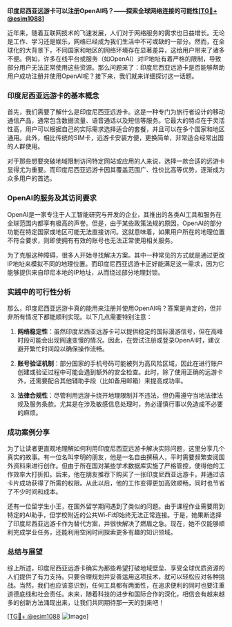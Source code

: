 **印度尼西亚远游卡可以注册OpenAI吗？——探索全球网络连接的可能性[[TG💪+ @esim1088](https://t.me/s/esim1088)]**

近年来，随着互联网技术的飞速发展，人们对于网络服务的需求也日益增长。无论是工作、学习还是娱乐，网络已经成为我们生活中不可或缺的一部分。然而，在全球化的大背景下，不同国家和地区的网络环境存在显著差异，这给用户带来了诸多不便。例如，许多在线平台或服务（如OpenAI）对IP地址有着严格的限制，导致部分用户无法正常使用这些资源。那么问题来了：印度尼西亚远游卡是否能够帮助用户成功注册并使用OpenAI呢？接下来，我们就来详细探讨这一话题。

### 印度尼西亚远游卡的基本概念

首先，我们需要了解什么是印度尼西亚远游卡。这是一种专门为旅行者设计的移动通信产品，通常包含数据流量、语音通话以及短信等服务。它最大的特点在于灵活性高，用户可以根据自己的实际需求选择适合的套餐，并且可以在多个国家和地区通用。此外，相比传统的SIM卡，远游卡安装方便，更换简单，非常适合经常出国的人群使用。

对于那些想要突破地域限制访问特定网站或应用的人来说，选择一款合适的远游卡显得尤为重要。而印度尼西亚远游卡因其覆盖范围广、性价比高等优势，逐渐成为众多用户的首选。

### OpenAI的服务及其访问要求

OpenAI是一家专注于人工智能研究与开发的企业，其推出的各类AI工具和服务在全球范围内都享有极高的声誉。但是，由于某些政策法规的原因，OpenAI的部分功能在特定国家或地区可能无法直接访问。这就意味着，如果用户所在的地理位置不符合要求，则即使拥有有效的账号也无法正常使用相关服务。

为了克服这种障碍，很多人开始寻找解决方案。其中一种常见的方式就是通过更改IP地址来模拟不同的地理位置。而印度尼西亚远游卡正好能满足这一需求，因为它能够提供来自印尼本地的IP地址，从而绕过部分地理封锁。

### 实践中的可行性分析

那么，印度尼西亚远游卡真的能用来注册并使用OpenAI吗？答案是肯定的，但并非所有情况下都能顺利实现。以下几点需要特别注意：

1. **网络稳定性**：虽然印度尼西亚远游卡可以提供稳定的国际漫游信号，但在高峰时段可能会出现网速变慢的情况。因此，在尝试注册或登录OpenAI时，建议避开繁忙时间段以确保操作流畅。
   
2. **账号验证机制**：部分国家的手机号码可能被列为高风险区域，因此在进行账户创建或验证过程中可能会遇到额外的安全检查。此时，除了使用正确的远游卡外，还需要配合其他辅助手段（比如备用邮箱）来提高成功率。

3. **法律合规性**：尽管利用远游卡绕开地理限制并不违法，但仍需遵守当地法律法规及服务条款。尤其是在涉及敏感信息处理时，务必谨慎行事以免造成不必要的麻烦。

### 成功案例分享

为了让读者更直观地理解如何利用印度尼西亚远游卡解决实际问题，这里分享几个真实的故事。有一位名叫李明的朋友，他是一名自由撰稿人，平时需要频繁查阅国外资料来进行创作。但由于所在国对某些学术数据库实施了严格管控，使得他的工作效率大打折扣。后来，他在朋友推荐下购买了一张印度尼西亚远游卡，并通过该卡片成功获得了所需的权限。从此以后，他的工作变得更加高效顺畅，同时也节省了不少时间和成本。

还有一位留学生小王，在国外留学期间遇到了类似的问题。由于课程作业需要用到特定的AI助手，但学校附近的公共Wi-Fi却始终无法正常连接。于是，她果断选择了印度尼西亚远游卡作为替代方案，并很快解决了燃眉之急。现在，她不仅能够顺利完成学业任务，还能利用空闲时间探索更多有趣的知识领域。

### 总结与展望

综上所述，印度尼西亚远游卡确实为那些希望打破地域壁垒、享受全球优质资源的人们提供了有力支持。只要合理规划并妥善运用这项技术，就可以轻松应对各种挑战。当然，我们也应该意识到，任何工具都有两面性，在追求便利的同时也要注重道德底线和社会责任。未来，随着科技的进步和国际合作的深化，相信会有越来越多的创新方法涌现出来，让我们共同期待那一天的到来吧！

[[TG💪+ @esim1088](https://t.me/s/esim1088) ![Image](https://i.postimg.cc/4NQfJmqS/Snipaste-2025-05-13-00-14-12.png)]
